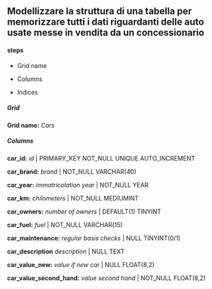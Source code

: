 ## Modellizzare la struttura di una tabella per memorizzare tutti i dati riguardanti delle auto usate messe in vendita da un concessionario

#### steps

+ Grid name

+ Columns 

+ Indices

##### Grid 

**Grid name:** *Cars*

##### Columns 

**car_id:** *id* | PRIMARY_KEY NOT_NULL UNIQUE AUTO_INCREMENT

**car_brand:** *brand* | NOT_NULL VARCHAR(40)

**car_year:** *immatricolation year* | NOT_NULL YEAR

**car_km:** *chilometers* | NOT_NULL MEDIUMINT

**car_owners:** *number of owners* | DEFAULT(1) TINYINT

**car_fuel:** *fuel* | NOT_NULL VARCHAR(15)

**car_maintenance:** *regular basis checks* | NULL TINYINT(0/1)

**car_description** *description* | NULL TEXT

**car_value_new:** *value if new car* | NULL FLOAT(8,2)

**car_value_second_hand:** *value second hand* | NOT_NULL FLOAT(8,2)
